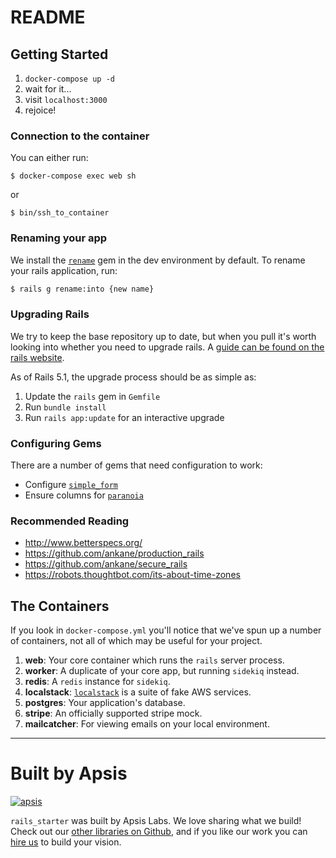 # README

## Getting Started

1. `docker-compose up -d`
2. wait for it...
3. visit `localhost:3000`
4. rejoice!

### Connection to the container

You can either run:

```
$ docker-compose exec web sh
```

or

```
$ bin/ssh_to_container
```

### Renaming your app

We install the [`rename`](https://github.com/morshedalam/rename) gem in the dev environment by default. To rename your rails application, run:

```sh
$ rails g rename:into {new name}
```

### Upgrading Rails

We try to keep the base repository up to date, but when you pull it's worth looking into whether you need to upgrade rails. A [guide can be found on the rails website](http://guides.rubyonrails.org/upgrading_ruby_on_rails.html).

As of Rails 5.1, the upgrade process should be as simple as:

1. Update the `rails` gem in `Gemfile`
2. Run `bundle install`
3. Run `rails app:update` for an interactive upgrade

### Configuring Gems

There are a number of gems that need configuration to work:

- Configure [`simple_form`](https://github.com/plataformatec/simple_form)
- Ensure columns for [`paranoia`](https://github.com/rubysherpas/paranoia)

### Recommended Reading

- http://www.betterspecs.org/
- https://github.com/ankane/production_rails
- https://github.com/ankane/secure_rails
- https://robots.thoughtbot.com/its-about-time-zones

## The Containers

If you look in `docker-compose.yml` you'll notice that we've spun up a number of containers, not all of which may be useful for your project.

1. **web**: Your core container which runs the `rails` server process.
2. **worker**: A duplicate of your core app, but running `sidekiq` instead.
3. **redis**: A `redis` instance for `sidekiq`.
4. **localstack**: [`localstack`](https://github.com/localstack/localstack) is a suite of fake AWS services.
5. **postgres**: Your application's database.
6. **stripe**: An officially supported stripe mock.
7. **mailcatcher**: For viewing emails on your local environment.

---

# Built by Apsis

[![apsis](https://s3-us-west-2.amazonaws.com/apsiscdn/apsis.png)](https://www.apsis.io)

`rails_starter` was built by Apsis Labs. We love sharing what we build! Check out our [other libraries on Github](https://github.com/apsislabs), and if you like our work you can [hire us](https://www.apsis.io/work-with-us/) to build your vision.
